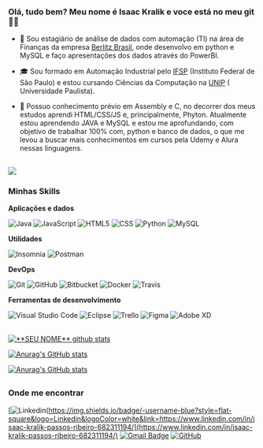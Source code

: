 <h3>Olá, tudo bem? Meu nome é Isaac Kralik e voce está no meu git 👋😁</h3>

- 💼 Sou estagiário de análise de dados com automação (TI) na área de Finanças da empresa <a href="https://www.berlitz.com/pt-br">Berlitz Brasil</a>, onde desenvolvo em python e MySQL e faço apresentações dos dados através do PowerBI. 

- 🎓 Sou formado em Automação Industrial pelo <a href="https://spo.ifsp.edu.br/ ">IFSP</a> (Instituto Federal de São Paulo) e estou cursando Ciências da Computação na <a href="https://www.unip.br/">UNIP</a> ( Universidade Paulista).

- 🌱 Possuo conhecimento prévio em Assembly e C, no decorrer dos meus estudos aprendi HTML/CSS/JS e, principalmente, Phyton. Atualmente estou aprendendo JAVA e MySQL e estou me aprofundando, com objetivo de trabalhar 100% com, python e banco de dados, o que me levou a buscar mais conhecimentos em cursos pela Udemy e Alura nessas linguagens.

##

![](https://komarev.com/ghpvc/?username=iuricode&color=006bed)

<h3>Minhas Skills</h3>

**Aplicações e dados**


![Java](https://img.shields.io/badge/-Java-333333?style=flat&logo=Java&logoColor=007396)
![JavaScript](https://img.shields.io/badge/-JavaScript-333333?style=flat&logo=javascript)
![HTML5](https://img.shields.io/badge/-HTML5-333333?style=flat&logo=HTML5)
![CSS](https://img.shields.io/badge/-CSS-333333?style=flat&logo=CSS3&logoColor=1572B6)
![Python](https://img.shields.io/badge/-Flutter-333333?style=flat&logo=Flutter)
![MySQL](https://img.shields.io/badge/-MySQL-333333?style=flat&logo=mysql)

**Utilidades**

![Insomnia](https://img.shields.io/badge/-Insomnia-333333?style=flat&logo=insomnia)
![Postman](https://img.shields.io/badge/-Postman-333333?style=flat&logo=postman)

**DevOps**

![Git](https://img.shields.io/badge/-Git-333333?style=flat&logo=git)
![GitHub](https://img.shields.io/badge/-GitHub-333333?style=flat&logo=github)
![Bitbucket](https://img.shields.io/badge/-Bitbucket-333333?style=flat&logo=bitbucket)
![Docker](https://img.shields.io/badge/-Docker-333333?style=flat&logo=docker)
![Travis](https://img.shields.io/badge/-Travis-333333?style=flat&logo=travis)

**Ferramentas de desenvolvimento**

![Visual Studio Code](https://img.shields.io/badge/-Visual%20Studio%20Code-333333?style=flat&logo=visual-studio-code&logoColor=007ACC)
![Eclipse](https://img.shields.io/badge/-Eclipse-333333?style=flat&logo=eclipse-ide&logoColor=2C2255)
![Trello](https://img.shields.io/badge/-Trello-333333?style=flat&logo=trello&logoColor=007ACC)
![Figma](https://img.shields.io/badge/-Figma-333333?style=flat&logo=figma&logoColor=007ACC)
![Adobe XD](https://img.shields.io/badge/-Adobe%20XD-333333?style=flat&logo=adobe-xd&logoColor=007ACC)

<br/>

<a href="https://github.com/Gurupreet">
 <img align="center" src="https://github-readme-stats.vercel.app/api?username=vanessaswerts&show_icons=true&theme=dracula&line_height=27" alt="**SEU NOME** github stats"/>
</a>


[![Anurag's GitHub stats](https://github-readme-stats.vercel.app/api?username=isaackralik&count_private=true&show_icons=true&theme=radical)](https://github.com/IsaacKralik)

[![Anurag's GitHub stats](https://github-readme-stats.vercel.app/api/top-langs/?username=isaackralik&count_private=true&layout=compact&langs_count=16&theme=radical&layout=compact)](https://github.com/IsaacKralik)
 
 ##

[instagram]: https://www.instagram.com/isaac_kralik/
[linkedin]: https://www.linkedin.com/in/isaac-kralik-passos-ribeiro-682311194/

<h3>Onde me encontrar</h3>

[![Linkedin](https://img.shields.io/badge/-username-blue?style=flat-square&logo=Linkedin&logoColor=white&link=https://www.linkedin.com/in/isaac-kralik-passos-ribeiro-682311194/](https://www.linkedin.com/in/isaac-kralik-passos-ribeiro-682311194/)
[![Gmail Badge](https://img.shields.io/badge/-seuemail@email.com-006bed?style=flat-square&logo=Gmail&logoColor=white&link=mailto:SEU-EMAIL)](mailto:SEU-EMAIL)
[![GitHub](https://img.shields.io/github/followers/iuricode?label=follow&style=social)](LINK-DO-SEU-GITHUB)
